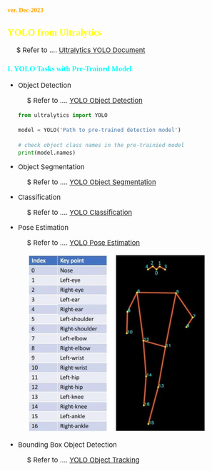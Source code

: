 <h4>ver. Dec-2023</h4>
<style>
    h2 {color:Yellow; font-family: "Aerial"}
    h3 {color:cyan; font-family: "Aerial"}
    h4 {color:Orange; font-family: "Aerial"}
    p {margin-left: 20px; font-size: 15px}
    li {font-size: 15px}
</style>

<h2 > YOLO from Ultralytics</h2>
<p>$ Refer to .... <a href = "https://docs.ultralytics.com/">Ultralytics YOLO Document</a></p>

<h3>I. YOLO Tasks with Pre-Trained Model</h3>
<ul>
<li>Object Detection</li>
<p>$ Refer to .... <a href="https://docs.ultralytics.com/tasks/detect/">YOLO Object Detection</a> </p>

``` py
from ultralytics import YOLO

model = YOLO('Path to pre-trained detection model')

# check object class names in the pre-trainied model
print(model.names)

```

<li>Object Segmentation</li>
<p>$ Refer to .... <a href="https://docs.ultralytics.com/tasks/segment/">YOLO Object Segmentation</a> </p>

<li>Classification</li>
<p>$ Refer to .... <a href="https://docs.ultralytics.com/tasks/classify/">YOLO Classification</a> </p>

<li>Pose Estimation</li>
<p>$ Refer to .... <a href="https://docs.ultralytics.com/tasks/pose/">YOLO Pose Estimation</a> </p>

<p><img src="images/YoloPoseEstimationKeypointsMap.jpg"
     alt="Pose Estimation Keypoints"
     width="400" height="auto"/> </p>

<li>Bounding Box Object Detection</li>
<p>$ Refer to .... <a href="https://docs.ultralytics.com/tasks/obb/">YOLO Object Tracking</a> </p>
</ul>

